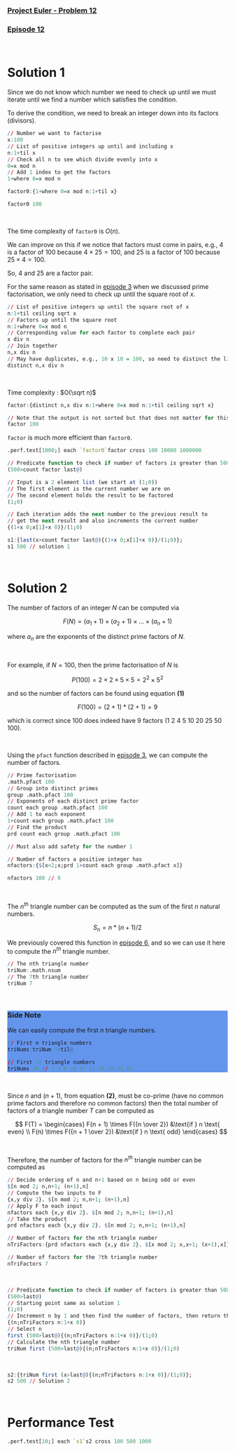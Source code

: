 ### [Project Euler - Problem 12](https://projecteuler.net/problem=12)
### [Episode 12](https://www.youtube.com/watch?v=TCZzQesudqU&list=PLsQYtymvFUhhft5F6IWzwEZ60dpB6MLMt&index=14)

<br />

# Solution 1

Since we do not know which number we need to check up until we must iterate until we find a number which satisfies the condition.

To derive the condition, we need to break an integer down into its factors (divisors).

```q
// Number we want to factorise
x:100
// List of positive integers up until and including x
n:1+til x
// Check all n to see which divide evenly into x
0=x mod n
// Add 1 index to get the factors
1+where 0=x mod n

factor0:{1+where 0=x mod n:1+til x}

factor0 100
```

<br />

The time complexity of `factor0` is $O(n)$.

We can improve on this if we notice that factors must come in pairs, e.g., $4$ is a factor of $100$ because $4 \times 25 = 100$, and $25$ is a factor of $100$ because $25 \times 4 = 100$.

So, $4$ and $25$ are a factor pair.

For the same reason as stated in [episode 3](ep3.md) when we discussed prime factorisation, we only need to check up until the square root of *x*.

```q
// List of positive integers up until the square root of x
n:1+til ceiling sqrt x
// Factors up until the square root
n:1+where 0=x mod n
// Corresponding value for each factor to complete each pair
x div n
// Join together
n,x div n
// May have duplicates, e.g., 10 x 10 = 100, so need to distinct the list
distinct n,x div n
```

<br />

Time complexity : $O(\sqrt n)$

```q
factor:{distinct n,x div n:1+where 0=x mod n:1+til ceiling sqrt x}

// Note that the output is not sorted but that does not matter for this problem
factor 100
```

`factor` is much more efficient than `factor0`.

```q
.perf.test[1000;] each `factor0`factor cross 100 10000 1000000
```

```q
// Predicate function to check if number of factors is greater than 500
(500>count factor last@)

// Input is a 2 element list (we start at (1;0))
// The first element is the current number we are on 
// The second element holds the result to be factored
(1;0)

// Each iteration adds the next number to the previous result to
// get the next result and also increments the current number
{(1+x 0;x[1]+x 0)}/(1;0)
```

```q
s1:{last(x>count factor last@){(1+x 0;x[1]+x 0)}/(1;0)};
s1 500 // solution 1
```

<br />

# Solution 2

The number of factors of an integer *N* can be computed via

$$
\begin{equation}
    F(N) = ( a_1 + 1 ) \times ( a_2 + 1 ) \times ... \times ( a_n + 1 )
\end{equation}
$$

where $a_n$ are the exponents of the distinct prime factors of *N*.

<br />

For example, if $N = 100$, then the prime factorisation of *N* is

$$
    P(100) = 2 \times 2 \times 5 \times 5 = 2^2 \times 5^2 
$$

and so the number of factors can be found using equation **(1)**

$$
    F(100) = ( 2 + 1 ) * ( 2 + 1 ) = 9
$$

which is correct since $100$ does indeed have $9$ factors ($1$ $2$ $4$ $5$ $10$ $20$ $25$ $50$ $100$).

<br />

Using the `pfact` function described in [episode 3](ep3.md), we can compute the number of factors.

```q
// Prime factorisation
.math.pfact 100
// Group into distinct primes
group .math.pfact 100
// Exponents of each distinct prime factor
count each group .math.pfact 100
// Add 1 to each exponent
1+count each group .math.pfact 100
// Find the product
prd count each group .math.pfact 100

// Must also add safety for the number 1

// Number of factors a positive integer has
nfactors:{$[x<2;x;prd 1+count each group .math.pfact x]}

nfactors 100 // 9
```

<br />

The $n^{th}$ triangle number can be computed as the sum of the first $n$ natural numbers.

$$
\begin{equation}    
    S_n = n * ( n + 1 ) / 2
\end{equation}  
$$

We previously covered this function in [episode 6](ep6.md), and so we can use it here to compute the $n^{th}$ triangle number.

```q
// The nth triangle number
triNum:.math.nsum
// The 7th triangle number
triNum 7
```

<br />

<div style="background-color:CornflowerBlue">
<h3>Side Note</h3>
We can easily compute the first <i>n</i> triangle numbers.

```q
// First n triangle numbers
triNums:triNum 1+til@

// First 10 triangle numbers
triNums 10 // 1 3 6 10 15 21 28 36 45 55
```
</div>

<br />

Since $n$ and $(n+1)$, from equation **(2)**, must be co-prime (have no common prime factors and therefore no common factors) then the total number of factors of a triangle number *T* can be computed as

$$
    F(T) = 
        \begin{cases}
            F(n + 1) \times F({n \over 2}) &\text{if } n \text{ even}  \\
            F(n) \times F({n + 1 \over 2}) &\text{if } n \text{ odd} 
        \end{cases}
$$

<br />

Therefore, the number of factors for the $n^{th}$ triangle number can be computed as

```q
// Decide ordering of n and n+1 based on n being odd or even 
$[n mod 2; n,n+1; (n+1),n]
// Compute the two inputs to F
{x,y div 2}. $[n mod 2; n,n+1; (n+1),n]
// Apply F to each input
nfactors each {x,y div 2}. $[n mod 2; n,n+1; (n+1),n]
// Take the product
prd nfactors each {x,y div 2}. $[n mod 2; n,n+1; (n+1),n]

// Number of factors for the nth triangle number
nTriFactors:{prd nfactors each {x,y div 2}. $[x mod 2; x,x+1; (x+1),x]}

// Number of factors for the 7th triangle number
nTriFactors 7
```

<br />

```q
// Predicate function to check if number of factors is greater than 500
(500>last@)
// Starting point same as solution 1
(1;0)
// Increment n by 1 and then find the number of factors, then return the updated list
{(n;nTriFactors n:1+x 0)}
// Select n
first (500>last@){(n;nTriFactors n:1+x 0)}/(1;0)
// Calculate the nth triangle number
triNum first (500>last@){(n;nTriFactors n:1+x 0)}/(1;0)
```

<br />

```q
s2:{triNum first (x>last@){(n;nTriFactors n:1+x 0)}/(1;0)};
s2 500 // Solution 2
```

<br />

# Performance Test

```q
.perf.test[10;] each `s1`s2 cross 100 500 1000
```
